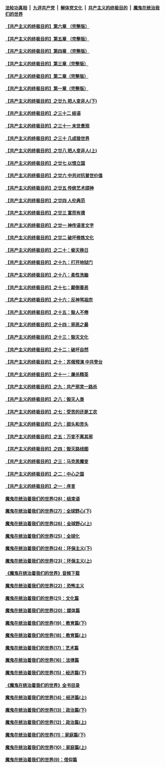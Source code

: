 ####  [法轮功真相](../../../../basic/blob/master/README.md?t=09182226) &nbsp;|&nbsp; [九评共产党](../../../../9ping.md/blob/master/README.md?t=09182226) &nbsp;|&nbsp; [解体党文化](../../../../jtdwh.md/blob/master/README.md?t=09182226)  &nbsp;|&nbsp; [共产主义的终极目的](../../../../gczydzjmd.md/blob/master/README.md?t=09182226) &nbsp;|&nbsp; [魔鬼在统治我们的世界](../../../../mgztzwmdsj.md/blob/master/README.md?t=09182226) 

#### [【共产主义的终极目的】第六章 （完整版）](../pages/nsc422/n11428913.md?t=09182226) 

#### [【共产主义的终极目的】第五章 （完整版）](../pages/nsc422/n11428912.md?t=09182226) 

#### [【共产主义的终极目的】第四章 （完整版）](../pages/nsc422/n11428907.md?t=09182226) 

#### [【共产主义的终极目的】第三章（完整版）](../pages/nsc422/n11428848.md?t=09182226) 

#### [【共产主义的终极目的】第二章（完整版）](../pages/nsc422/n11428831.md?t=09182226) 

#### [【共产主义的终极目的】第一章（完整版）](../pages/nsc422/n11417651.md?t=09182226) 

#### [【共产主义的终极目的】之廿九 把人变非人(下)](../pages/nsc422/n11344140.md?t=09182226) 

#### [【共产主义的终极目的】之三十二 结语](../pages/nsc422/n11360535.md?t=09182226) 

#### [【共产主义的终极目的】之三十一 末世景观](../pages/nsc422/n11351129.md?t=09182226) 

#### [【共产主义的终极目的】之三十 几成狼世界](../pages/nsc422/n11348280.md?t=09182226) 

#### [【共产主义的终极目的】之廿八 把人变非人(上)](../pages/nsc422/n11340492.md?t=09182226) 

#### [【共产主义的终极目的】之廿七 以恨立国](../pages/nsc422/n11336944.md?t=09182226) 

#### [【共产主义的终极目的】之廿六 中共对抗普世价值](../pages/nsc422/n11324785.md?t=09182226) 

#### [【共产主义的终极目的】之廿五 传统艺术颂神](../pages/nsc422/n11296396.md?t=09182226) 

#### [【共产主义的终极目的】之廿四 人伦典范](../pages/nsc422/n11296397.md?t=09182226) 

#### [【共产主义的终极目的】之廿三 富而有德](../pages/nsc422/n11283598.md?t=09182226) 

#### [【共产主义的终极目的】之廿一 神传语言文字](../pages/nsc422/n11263265.md?t=09182226) 

#### [【共产主义的终极目的】之廿二 破坏修炼文化](../pages/nsc422/n11245728.md?t=09182226) 

#### [【共产主义的终极目的】之二十：偷天换日](../pages/nsc422/n11238846.md?t=09182226) 

#### [【共产主义的终极目的】之十九：打开地狱门](../pages/nsc422/n11206376.md?t=09182226) 

#### [【共产主义的终极目的】之十八：柔性洗脑](../pages/nsc422/n11199994.md?t=09182226) 

#### [【共产主义的终极目的】之十七：颠倒善恶](../pages/nsc422/n11179782.md?t=09182226) 

#### [【共产主义的终极目的】之十六：反神骂祖宗](../pages/nsc422/n11166798.md?t=09182226) 

#### [【共产主义的终极目的】之十五：毁人不倦](../pages/nsc422/n11166792.md?t=09182226) 

#### [【共产主义的终极目的】之十四：邪恶之最](../pages/nsc422/n11150249.md?t=09182226) 

#### [【共产主义的终极目的】之十三：毁灭文化](../pages/nsc422/n11135227.md?t=09182226) 

#### [【共产主义的终极目的】之十二：破坏自然](../pages/nsc422/n11135214.md?t=09182226) 

#### [【共产主义的终极目的】之十：苏俄预演 中共登台](../pages/nsc422/n11118424.md?t=09182226) 

#### [【共产主义的终极目的】之十一：屠杀精英](../pages/nsc422/n11118442.md?t=09182226) 

#### [【共产主义的终极目的】之九：共产邪灵一路杀](../pages/nsc422/n11114139.md?t=09182226) 

#### [【共产主义的终极目的】之八：毁灭人类](../pages/nsc422/n11108503.md?t=09182226) 

#### [【共产主义的终极目的】之七：受苦的还是工农](../pages/nsc422/n11101809.md?t=09182226) 

#### [【共产主义的终极目的】之六：甜头和苦头](../pages/nsc422/n11096971.md?t=09182226) 

#### [【共产主义的终极目的】之五：万变不离其邪](../pages/nsc422/n11091285.md?t=09182226) 

#### [【共产主义的终极目的】之四：毁灭路线图](../pages/nsc422/n11086284.md?t=09182226) 

#### [【共产主义的终极目的】之三：马克思魔变](../pages/nsc422/n11061941.md?t=09182226) 

#### [【共产主义的终极目的】之二：中心之国](../pages/nsc422/n11047728.md?t=09182226) 

#### [【共产主义的终极目的】之一：序言](../pages/nsc422/n11086077.md?t=09182226) 

#### [魔鬼在统治着我们的世界(28)：结束语](../pages/nsc422/n10936246.md?t=09182226) 

#### [魔鬼在统治着我们的世界(27)：全球野心(下)](../pages/nsc422/n10928319.md?t=09182226) 

#### [魔鬼在统治着我们的世界(26)：全球野心(上)](../pages/nsc422/n10900318.md?t=09182226) 

#### [魔鬼在统治着我们的世界(25)：全球化](../pages/nsc422/n10788205.md?t=09182226) 

#### [魔鬼在统治着我们的世界(24)：环保主义(下)](../pages/nsc422/n10695307.md?t=09182226) 

#### [魔鬼在统治着我们的世界(23)：环保主义(上)](../pages/nsc422/n10688613.md?t=09182226) 

#### [《魔鬼在统治着我们的世界》音频下载](../pages/nsc422/n10635553.md?t=09182226) 

#### [魔鬼在统治着我们的世界(22)：恐怖主义](../pages/nsc422/n10614727.md?t=09182226) 

#### [魔鬼在统治着我们的世界(21)：文化篇](../pages/nsc422/n10597706.md?t=09182226) 

#### [魔鬼在统治着我们的世界(20)：媒体篇](../pages/nsc422/n10586579.md?t=09182226) 

#### [魔鬼在统治着我们的世界(19)：教育篇(下)](../pages/nsc422/n10564808.md?t=09182226) 

#### [魔鬼在统治着我们的世界(18)：教育篇(上)](../pages/nsc422/n10526970.md?t=09182226) 

#### [魔鬼在统治着我们的世界(17)：艺术篇](../pages/nsc422/n10499093.md?t=09182226) 

#### [魔鬼在统治着我们的世界(16)：法律篇](../pages/nsc422/n10485969.md?t=09182226) 

#### [魔鬼在统治着我们的世界(15)：经济篇(下)](../pages/nsc422/n10469975.md?t=09182226) 

#### [《魔鬼在统治着我们的世界》全书目录](../pages/nsc422/n10464261.md?t=09182226) 

#### [魔鬼在统治着我们的世界(14)：经济篇(上)](../pages/nsc422/n10457370.md?t=09182226) 

#### [魔鬼在统治着我们的世界(13)：政治篇(下)](../pages/nsc422/n10448270.md?t=09182226) 

#### [魔鬼在统治着我们的世界(12)：政治篇(上)](../pages/nsc422/n10444576.md?t=09182226) 

#### [魔鬼在统治着我们的世界(11)：家庭篇(下)](../pages/nsc422/n10440961.md?t=09182226) 

#### [魔鬼在统治着我们的世界(10)：家庭篇(上)](../pages/nsc422/n10435448.md?t=09182226) 

#### [魔鬼在统治着我们的世界(9)：信仰篇](../pages/nsc422/n10432159.md?t=09182226) 


